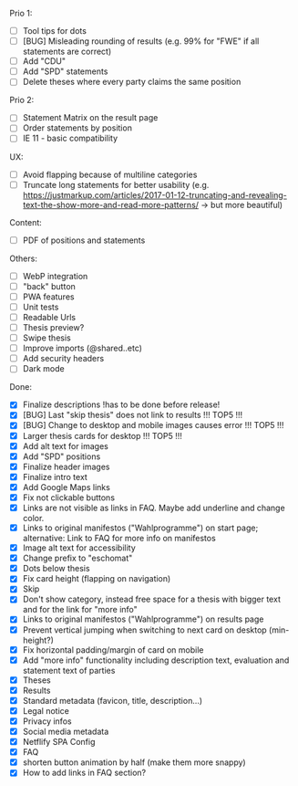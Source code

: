 Prio 1:
- [ ] Tool tips for dots
- [ ] [BUG] Misleading rounding of results (e.g. 99% for "FWE" if all statements are correct)
- [ ] Add "CDU" 
- [ ] Add "SPD" statements
- [ ] Delete theses where every party claims the same position

Prio 2:  
- [ ] Statement Matrix on the result page
- [ ] Order statements by position
- [ ] IE 11 - basic compatibility 

UX:
- [ ] Avoid flapping because of multiline categories
- [ ] Truncate long statements for better usability (e.g. https://justmarkup.com/articles/2017-01-12-truncating-and-revealing-text-the-show-more-and-read-more-patterns/ -> but more beautiful)

Content:
- [ ] PDF of positions and statements

Others:
- [ ] WebP integration
- [ ] "back" button
- [ ] PWA features
- [ ] Unit tests
- [ ] Readable Urls
- [ ] Thesis preview?
- [ ] Swipe thesis
- [ ] Improve imports (@shared..etc)
- [ ] Add security headers
- [ ] Dark mode

Done: 
- [x] Finalize descriptions !has to be done before release!
- [x] [BUG] Last "skip thesis" does not link to results !!! TOP5 !!!
- [x] [BUG] Change to desktop and mobile images causes error !!! TOP5 !!!
- [x] Larger thesis cards for desktop !!! TOP5 !!!
- [x] Add alt text for images
- [x] Add "SPD" positions
- [x] Finalize header images
- [x] Finalize intro text
- [x] Add Google Maps links
- [x] Fix not clickable buttons
- [x] Links are not visible as links in FAQ. Maybe add underline and change color.
- [x] Links to original manifestos ("Wahlprogramme") on start page; alternative: Link to FAQ for more info on manifestos
- [x] Image alt text for accessibility 
- [x] Change prefix to "eschomat"
- [x] Dots below thesis
- [x] Fix card height (flapping on navigation)
- [x] Skip 
- [x] Don't show category, instead free space for a thesis with bigger text and for the link for "more info"
- [x] Links to original manifestos ("Wahlprogramme") on results page
- [x] Prevent vertical jumping when switching to next card on desktop (min-height?)
- [x] Fix horizontal padding/margin of card on mobile
- [x] Add "more info" functionality including description text, evaluation and statement text of parties
- [x] Theses
- [x] Results
- [x] Standard metadata (favicon, title, description...)
- [x] Legal notice
- [x] Privacy infos
- [x] Social media metadata
- [x] Netflify SPA Config
- [x] FAQ
- [x] shorten button animation by half (make them more snappy)
- [x] How to add links in FAQ section?
